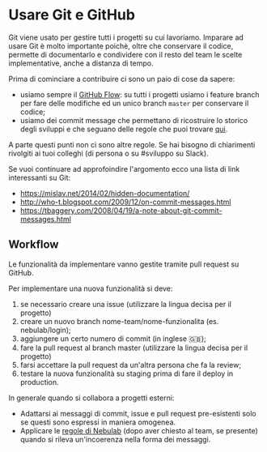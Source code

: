 # Usare Git e GitHub

Git viene usato per gestire tutti i progetti su cui lavoriamo. Imparare ad usare
Git è molto importante poichè, oltre che conservare il codice, permette di documentarlo
e condividere con il resto del team le scelte implementative, anche a distanza di
tempo.

Prima di cominciare a contribuire ci sono un paio di cose da sapere:

- usiamo sempre il [GitHub Flow](https://guides.github.com/introduction/flow/):
su tutti i progetti usiamo i feature branch per fare delle modifiche ed un unico
branch `master` per conservare il codice;
- usiamo dei commit message che permettano di ricostruire lo storico degli sviluppi
e che seguano delle regole che puoi trovare [qui](https://chris.beams.io/posts/git-commit/).

A parte questi punti non ci sono altre regole. Se hai bisogno di chiarimenti
rivolgiti ai tuoi colleghi (di persona o su #sviluppo su Slack).

Se vuoi continuare ad approfoindire l'argomento ecco una lista di link
interessanti su Git:

- https://mislav.net/2014/02/hidden-documentation/
- http://who-t.blogspot.com/2009/12/on-commit-messages.html
- https://tbaggery.com/2008/04/19/a-note-about-git-commit-messages.html

## Workflow

Le funzionalità da implementare vanno gestite tramite pull request su GitHub.

Per implementare una nuova funzionalità si deve:

1. se necessario creare una issue (utilizzare la lingua decisa per il progetto)
2. creare un nuovo branch nome-team/nome-funzionalita (es. nebulab/login);
3. aggiungere un certo numero di commit (in inglese :gb:);
4. fare la pull request al branch master (utilizzare la lingua decisa per il progetto)
5. farsi accettare la pull request da un'altra persona che fa la review;
6. testare la nuova funzionalità su staging prima di fare il deploy in production.

In generale quando si collabora a progetti esterni:

- Adattarsi ai messaggi di commit, issue e pull request pre-esistenti solo se questi sono espressi 
  in maniera omogenea.
- Applicare le [regole di Nebulab](https://github.com/nebulab/playbook/blob/master/sviluppo/usare-git.md#messaggi-di-commit) 
  (dopo aver chiesto al team, se presente) quando si rileva un'incoerenza nella forma dei messaggi.

